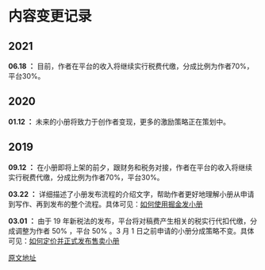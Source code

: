 # 内容变更记录

## 2021

**06.18 ：** 目前，作者在平台的收入将继续实行税费代缴，分成比例为作者70%，平台30%。

## 2020

**01.12 ：** 未来的小册将致力于创作者变现，更多的激励策略正在策划中。

## 2019

**09.12 ：** 在小册即将上架的前夕，跟财务和税务对接，作者在平台的收入将继续实行税费代缴，分成比例为作者70%，平台30%。

**03.22 ：** 详细描述了小册发布流程的介绍文字，帮助作者更好地理解小册从申请到写作、再到发布的整个流程。具体可见：[如何使用掘金发小册](https://juejin.cn/book/6844723704639782920/section/6844723704753029133 "https://juejin.cn/book/6844723704639782920/section/6844723704753029133")

**03.01 ：** 由于 19 年新税法的发布，平台将对稿费产生相关的税实行代扣代缴，分成调整为作者 50% ，平台 50% 。3 月 1 日之前申请的小册分成策略不变。具体可见：[如何定价并正式发布售卖小册](https://juejin.cn/editor/book/59e414a5518825541b03ce66/section/59e41504f265da43195551aa "https://juejin.cn/editor/book/59e414a5518825541b03ce66/section/59e41504f265da43195551aa")

[原文地址](https://juejin.cn/book/6844723704639782920/section/6844723704761417742)
